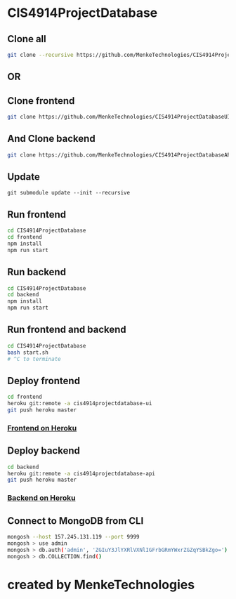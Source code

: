 # CIS4914ProjectDatabase

## Clone all

```bash
git clone --recursive https://github.com/MenkeTechnologies/CIS4914ProjectDatabase.git
```

## OR

## Clone frontend

```bash
git clone https://github.com/MenkeTechnologies/CIS4914ProjectDatabaseUI.git
```

## And Clone backend

```bash
git clone https://github.com/MenkeTechnologies/CIS4914ProjectDatabaseAPI.git
```

## Update

```
git submodule update --init --recursive
```

## Run frontend

```sh
cd CIS4914ProjectDatabase
cd frontend
npm install
npm run start
```

## Run backend

```sh
cd CIS4914ProjectDatabase
cd backend
npm install
npm run start
```

## Run frontend and backend

```sh
cd CIS4914ProjectDatabase
bash start.sh
# ^C to terminate
```

## Deploy frontend

```bash
cd frontend
heroku git:remote -a cis4914projectdatabase-ui
git push heroku master
```

### [Frontend on Heroku](https://cis4914projectdatabase-ui.herokuapp.com/)

## Deploy backend

```bash
cd backend
heroku git:remote -a cis4914projectdatabase-api
git push heroku master
```

### [Backend on Heroku](https://cis4914projectdatabase-api.herokuapp.com/)

## Connect to MongoDB from CLI

```bash
mongosh --host 157.245.131.119 --port 9999
mongosh > use admin
mongosh > db.auth('admin', 'ZGIuY3JlYXRlVXNlIGFrbGRmYWxrZGZqYSBkZgo=')
mongosh > db.COLLECTION.find()
```

# created by MenkeTechnologies
